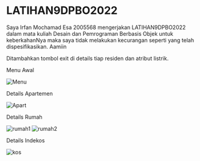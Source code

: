 # LATIHAN9DPBO2022
Saya Irfan Mochamad Esa 2005568 mengerjakan LATIHAN9DPBO2022 dalam mata kuliah Desain dan Pemrograman Berbasis Objek untuk keberkahanNya maka saya tidak melakukan kecurangan seperti yang telah dispesifikasikan. Aamiin

Ditambahkan tombol exit di details tiap residen dan atribut listrik.

Menu Awal

![Menu](https://user-images.githubusercontent.com/72029919/163811663-bd97ecb5-e5da-48fb-93cf-29bfdf85da6d.JPG)

Details Apartemen

![Apart](https://user-images.githubusercontent.com/72029919/163811687-900615e6-0bf4-403a-ac0a-49d50adbd36f.JPG)

Details Rumah

![rumah1](https://user-images.githubusercontent.com/72029919/163811704-ec3f60f8-0e88-48bc-9ba2-64bf1d628c8e.JPG)
![rumah2](https://user-images.githubusercontent.com/72029919/163811712-0061df33-2f9a-4fd3-8977-7f5cadc07dfb.JPG)

Details Indekos

![kos](https://user-images.githubusercontent.com/72029919/163811752-d2fcd0d1-a2f0-42da-ba39-9528e8dd803c.JPG)

